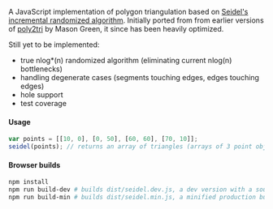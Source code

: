 
A JavaScript implementation of polygon triangulation based on [Seidel's incremental randomized algorithm](https://www.cs.princeton.edu/courses/archive/fall05/cos528/handouts/A%20Simple%20and%20fast.pdf).
Initially ported from from earlier versions of [poly2tri](https://code.google.com/p/poly2tri/) by Mason Green,
it since has been heavily optimized.

Still yet to be implemented:

- true nlog*(n) randomized algorithm (eliminating current nlog(n) bottlenecks)
- handling degenerate cases (segments touching edges, edges touching edges)
- hole support
- test coverage

#### Usage

```js
var points = [[10, 0], [0, 50], [60, 60], [70, 10]];
seidel(points); // returns an array of triangles (arrays of 3 point objects each)
```

#### Browser builds

```bash
npm install
npm run build-dev # builds dist/seidel.dev.js, a dev version with a source map
npm run build-min # builds dist/seidel.min.js, a minified production build
```
